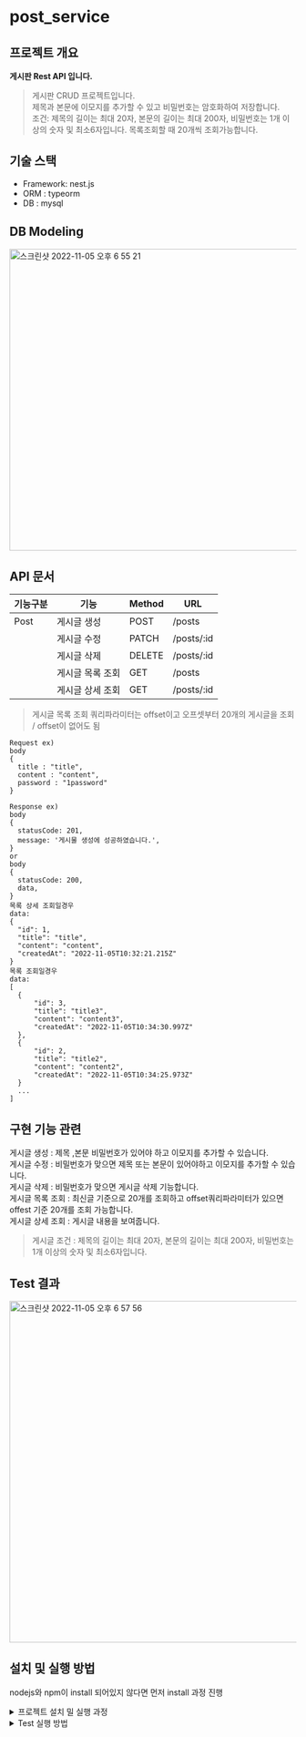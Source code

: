 # post_service
## 프로젝트 개요

**게시판 Rest API 입니다.**

> 게시판 CRUD 프로젝트입니다.<br>
> 제목과 본문에 이모지를 추가할 수 있고 비밀번호는 암호화하여 저장합니다.<br>
> 조건:
> 제목의 길이는 최대 20자, 본문의 길이는 최대 200자, 비밀번호는 1개 이상의 숫자 및 최소6자입니다.
> 목록조회할 때 20개씩 조회가능합니다.


## 기술 스택
- Framework: nest.js
- ORM : typeorm
- DB : mysql


## DB Modeling
<img width="530" alt="스크린샷 2022-11-05 오후 6 55 21" src="https://user-images.githubusercontent.com/70467297/200114110-38f51a60-3368-4270-b9b6-aa9a803552ff.png">



## API 문서

| 기능구분  | 기능  | Method | URL | 
| ------------- | ------------- | ------------- | ------------- | 
| Post | 게시글 생성 | POST | /posts  |                 
|  | 게시글 수정 | PATCH | /posts/:id  | 
|  | 게시글 삭제 | DELETE  | /posts/:id  |
|  | 게시글 목록 조회 | GET | /posts  | 
|  | 게시글 상세 조회 | GET  | /posts/:id |

 > 게시글 목록 조회 쿼리파라미터는 offset이고 오프셋부터 20개의 게시글을 조회 / offset이 없어도 됨
```
Request ex)
body
{
  title : "title",
  content : "content",
  password : "1password"
}
```
```
Response ex)
body
{
  statusCode: 201,
  message: '게시물 생성에 성공하였습니다.',
}
or
body
{
  statusCode: 200,
  data,
}
목록 상세 조회일경우
data: 
{
  "id": 1,
  "title": "title",
  "content": "content",
  "createdAt": "2022-11-05T10:32:21.215Z"
}
목록 조회일경우
data: 
[
  {
      "id": 3,
      "title": "title3",
      "content": "content3",
      "createdAt": "2022-11-05T10:34:30.997Z"
  },
  {
      "id": 2,
      "title": "title2",
      "content": "content2",
      "createdAt": "2022-11-05T10:34:25.973Z"
  }
  ...
]
```
## 구현 기능 관련

게시글 생성 : 제목 ,본문 비밀번호가 있어야 하고 이모지를 추가할 수 있습니다.<br>
게시글 수정 : 비밀번호가 맞으면 제목 또는 본문이 있어야하고 이모지를 추가할 수 있습니다.<br>
게시글 삭제 : 비밀번호가 맞으면 게시글 삭제 기능합니다.<br>
게시글 목록 조회 : 최신글 기준으로 20개를 조회하고 offset쿼리파라미터가 있으면 offest 기준 20개를 조회 가능합니다.<br>
게시글 상세 조회 : 게시글 내용을 보여줍니다.

> 게시글 조건 : 제목의 길이는 최대 20자, 본문의 길이는 최대 200자, 비밀번호는 1개 이상의 숫자 및 최소6자입니다.

## Test 결과

<img width="600" alt="스크린샷 2022-11-05 오후 6 57 56" src="https://user-images.githubusercontent.com/70467297/200114197-e37961fa-bc6f-4756-8374-c59c3d1ad816.png">

## 설치 및 실행 방법
nodejs와 npm이 install 되어있지 않다면 먼저 install 과정 진행
<details>
    <summary> 프로젝트 설치 밀 실행 과정</summary>

<b>1. 프로젝트 clone 및 디렉토리 이동</b>
```bash
git clone hhttps://github.com/Zero-Human/post_service.git

```
<b>2. .env.dev 파일 생성</b>
```bash
DB_USER=
DB_PASSWORD=
DB_PORT=
DB_HOST=
DB_SCHEMA=
SYNCHRONIZE = 
LOGGING = 
CHARSET = 
TIMEZONE=
```
<b>3. node package 설치</b>
```javascript
npm install
```
<b>4. 서버 실행</b>
```javascript
npm start
```
</details>

<details>
    <summary>Test 실행 방법</summary>
    
<b>1. .env.test 파일 생성</b>
```bash
DB_USER=
DB_PASSWORD=
DB_PORT=
DB_HOST=
DB_SCHEMA=
SYNCHRONIZE = 
LOGGING = 
CHARSET = 
TIMEZONE=
```
<b>2. test 실행</b>
```javascript
npm run test:e2e
```
</details>



